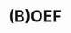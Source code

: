 ---
title: "(B)OEF"
slug: "boef"
description: "Een dief trekt op pad om zijn slag te slaan...<br><br>
              Heel veel ideeën gehad voor dit filmpje, maar helaas opnieuw door de tijdsbeperking van 1 minuut praktisch alle ideeën moeten weggooien! Uiteindelijk wel nog tevreden met het resultaat. Ondertitels kunnen worden aangevinkt, voor diegenen die 'West-Vlaams' onder de categorie 'Zuid-Afrikaans' rekenen..."
type: "intern"
members:
    - name: "Arthuur Bruwier"
      direction: "Multimediaproductie"
      subdirection: "Audiovisual Design"
      disk: "3e Schijf"
thumbnail:
    url: "thumb_BruwierArtuur.png"
    alt: ""
    height: 1
    width: 2
    text-color: "285D84"
    background-color: "EF9D2D"
media:
    - url: "detail1_BruwierArtuur.png"
      type: "image"
    - url: "detail2_BruwierArtuur.png"
      type: "image"
    - url: "detail3_BruwierArtuur.png"
      type: "image"
    - url: "209717168"
      type: "vimeo"
created: 20/01/2017
order: 14
---